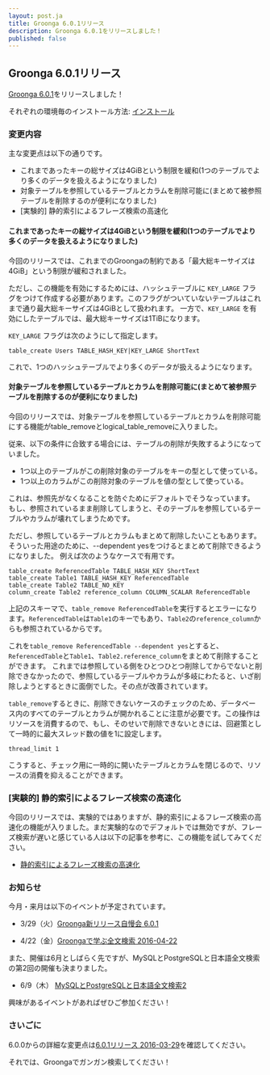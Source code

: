 ```yaml
---
layout: post.ja
title: Groonga 6.0.1リリース
description: Groonga 6.0.1をリリースしました！
published: false
---
```


## Groonga 6.0.1リリース

[Groonga 6.0.1](/ja/docs/news.html#release-6-0-1)をリリースしました！

それぞれの環境毎のインストール方法: [インストール](/ja/docs/install.html)

### 変更内容

主な変更点は以下の通りです。

  * これまであったキーの総サイズは4GiBという制限を緩和(1つのテーブルでより多くのデータを扱えるようになりました)
  * 対象テーブルを参照しているテーブルとカラムを削除可能に(まとめて被参照テーブルを削除するのが便利になりました)
  * [実験的] 静的索引によるフレーズ検索の高速化

#### これまであったキーの総サイズは4GiBという制限を緩和(1つのテーブルでより多くのデータを扱えるようになりました)

今回のリリースでは、これまでのGroongaの制約である「最大総キーサイズは4GiB」という制限が緩和されました。

ただし、この機能を有効にするためには、ハッシュテーブルに ``KEY_LARGE`` フラグをつけて作成する必要があります。このフラグがついていないテーブルはこれまで通り最大総キーサイズは4GiBとして扱われます。
一方で、``KEY_LARGE`` を有効にしたテーブルでは、最大総キーサイズは1TiBになります。

``KEY_LARGE`` フラグは次のようにして指定します。

```
table_create Users TABLE_HASH_KEY|KEY_LARGE ShortText
```

これで、1つのハッシュテーブルでより多くのデータが扱えるようになります。

#### 対象テーブルを参照しているテーブルとカラムを削除可能に(まとめて被参照テーブルを削除するのが便利になりました)

今回のリリースでは、対象テーブルを参照しているテーブルとカラムを削除可能にする機能がtable_removeとlogical_table_removeに入りました。

従来、以下の条件に合致する場合には、テーブルの削除が失敗するようになっていました。

* 1つ以上のテーブルがこの削除対象のテーブルをキーの型として使っている。
* 1つ以上のカラムがこの削除対象のテーブルを値の型として使っている。

これは、参照先がなくなることを防ぐためにデフォルトでそうなっています。
もし、参照されているまま削除してしまうと、そのテーブルを参照しているテーブルやカラムが壊れてしまうためです。

ただし、参照しているテーブルとカラムもまとめて削除したいこともあります。
そういった用途のために、--dependent yesをつけるとまとめて削除できるようになりました。
例えば次のようなケースで有用です。

```
table_create ReferencedTable TABLE_HASH_KEY ShortText
table_create Table1 TABLE_HASH_KEY ReferencedTable
table_create Table2 TABLE_NO_KEY
column_create Table2 reference_column COLUMN_SCALAR ReferencedTable
```

上記のスキーマで、``table_remove ReferencedTable``を実行するとエラーになります。``ReferencedTable``は``Table1``のキーでもあり、``Table2``の``reference_column``からも参照されているからです。

これを``table_remove ReferencedTable --dependent yes``とすると、``ReferencedTable``と``Table1``、``Table2.reference_column``をまとめて削除することができます。
これまでは参照している側をひとつひとつ削除してからでないと削除できなかったので、参照しているテーブルやカラムが多岐にわたると、いざ削除しようとするときに面倒でした。その点が改善されています。

``table_remove``するときに、削除できないケースのチェックのため、データベース内のすべてのテーブルとカラムが開かれることに注意が必要です。この操作はリソースを消費するので、もし、そのせいで削除できないときには、回避策として一時的に最大スレッド数の値を1に設定します。

```
thread_limit 1
```

こうすると、チェック用に一時的に開いたテーブルとカラムを閉じるので、リソースの消費を抑えることができます。

### [実験的] 静的索引によるフレーズ検索の高速化

今回のリリースでは、実験的ではありますが、静的索引によるフレーズ検索の高速化の機能が入りました。まだ実験的なのでデフォルトでは無効ですが、フレーズ検索が遅いと感じている人は以下の記事を参考に、この機能を試してみてください。

* [静的索引によるフレーズ検索の高速化](/ja/blog/2016/03/28/chunk-split.html)

### お知らせ

今月・来月は以下のイベントが予定されています。

  * 3/29（火）[Groonga新リリース自慢会 6.0.1](https://groonga.doorkeeper.jp/events/41564)

  * 4/22（金）[Groongaで学ぶ全文検索 2016-04-22](https://groonga.doorkeeper.jp/events/41978)

また、開催は6月としばらく先ですが、MySQLとPostgreSQLと日本語全文検索の第2回の開催も決まりました。

  * 6/9（木） [MySQLとPostgreSQLと日本語全文検索2](http://eventdots.jp/event/584205)

興味があるイベントがあればぜひご参加ください！

### さいごに

6.0.0からの詳細な変更点は[6.0.1リリース 2016-03-29](/ja/docs/news.html#release-6-0-1)を確認してください。

それでは、Groongaでガンガン検索してください！
